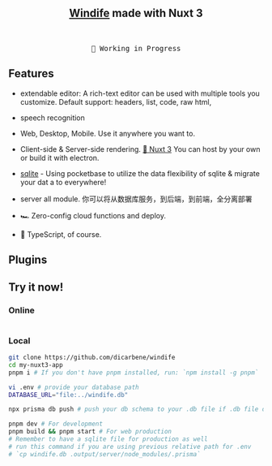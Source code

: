 <h2 align="center">
<a href="https://github.com/dicarbene/windife">Windife</a> made with Nuxt 3
</h2><br>

<pre align="center">
🧪 Working in Progress
</pre>

## Features

- extendable editor: A rich-text editor can be used with multiple tools you customize. Default support: headers, list, code, raw html, 

- speech recognition

- Web, Desktop, Mobile. Use it anywhere you want to.

- Client-side & Server-side rendering. [💚 Nuxt 3](https://nuxt.com/) You can host by your own or build it with electron. 

- [sqlite](https://sqlite.com/) - Using pocketbase to utilize the data flexibility of sqlite & migrate your dat a to everywhere!

- server all module. 你可以将从数据库服务，到后端，到前端，全分离部署

- 🏎 Zero-config cloud functions and deploy.

- 🦾 TypeScript, of course.

## Plugins



## Try it now!

### Online

<a href=""><img src="https://developer.stackblitz.com/img/open_in_stackblitz.svg" alt=""></a>

### Local

```bash
git clone https://github.com/dicarbene/windife
cd my-nuxt3-app
pnpm i # If you don't have pnpm installed, run: `npm install -g pnpm`

vi .env # provide your database path
DATABASE_URL="file:../windife.db" 

npx prisma db push # push your db schema to your .db file if .db file don't exist. 

pnpm dev # For development
pnpm build && pnpm start # For web production
# Remember to have a sqlite file for production as well
# run this command if you are using previous relative path for .env
# `cp windife.db .output/server/node_modules/.prisma`
```

